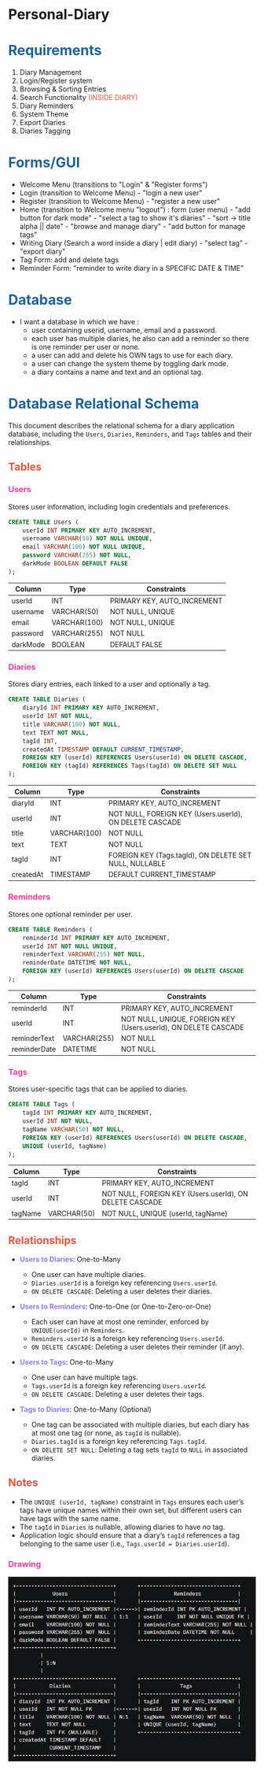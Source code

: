 # Personal-Diary


# <span style="color:rgb(32, 99, 155)">Requirements</span>

1. Diary Management
2. Login/Register system
3. Browsing & Sorting Entries
4. Search Functionality <span style="color:rgb(237, 85, 59)">(INSIDE DIARY)</span>
5. Diary Reminders
6. System Theme
7. Export Diaries
8. Diaries Tagging

# <span style="color:rgb(32, 99, 155)">Forms/GUI</span>

- Welcome Menu (transitions to "Login" & "Register forms")
- Login (transition to Welcome Menu) - "login a new user"
- Register (transition to Welcome Menu) - "register a new user"
- Home (transition to Welcome menu "logout") : form (user menu) - "add button for dark mode" - "select a tag to show it's diaries" - "sort -> title alpha || date" - "browse and manage diary" - "add button for manage tags"
- Writing Diary (Search a word inside a diary | edit diary) - "select tag" - "export diary"
- Tag Form: add and delete tags
- Reminder Form: "reminder to write diary in a SPECIFIC DATE & TIME"

# <span style="color:rgb(32, 99, 155)">Database</span> 

- I want a database in which we have :
	- user containing userid, username, email and a password.
	- each user has multiple diaries, he also can add a reminder so there is one reminder per user or none. 
	- a user can add and delete his OWN tags to use for each diary. 
	- a user can change the system theme by toggling dark mode.
	- a diary contains a name and text and an optional tag.


# <span style="color:rgb(32, 99, 155)">Database Relational Schema</span>

This document describes the relational schema for a diary application database, including the `Users`, `Diaries`, `Reminders`, and `Tags` tables and their relationships.

## <span style="color:rgb(237, 85, 59)">Tables</span>

### <span style="color:rgb(255, 61, 154)">Users</span>

Stores user information, including login credentials and preferences.

```sql
CREATE TABLE Users (
    userId INT PRIMARY KEY AUTO_INCREMENT,
    username VARCHAR(50) NOT NULL UNIQUE,
    email VARCHAR(100) NOT NULL UNIQUE,
    password VARCHAR(255) NOT NULL,
    darkMode BOOLEAN DEFAULT FALSE
);
```

|Column|Type|Constraints|
|---|---|---|
|userId|INT|PRIMARY KEY, AUTO_INCREMENT|
|username|VARCHAR(50)|NOT NULL, UNIQUE|
|email|VARCHAR(100)|NOT NULL, UNIQUE|
|password|VARCHAR(255)|NOT NULL|
|darkMode|BOOLEAN|DEFAULT FALSE|

### <span style="color:rgb(255, 61, 154)">Diaries</span>

Stores diary entries, each linked to a user and optionally a tag.

```sql
CREATE TABLE Diaries (
    diaryId INT PRIMARY KEY AUTO_INCREMENT,
    userId INT NOT NULL,
    title VARCHAR(100) NOT NULL,
    text TEXT NOT NULL,
    tagId INT,
    createdAt TIMESTAMP DEFAULT CURRENT_TIMESTAMP,
    FOREIGN KEY (userId) REFERENCES Users(userId) ON DELETE CASCADE,
    FOREIGN KEY (tagId) REFERENCES Tags(tagId) ON DELETE SET NULL
);
```

| Column    | Type         | Constraints                                             |
| --------- | ------------ | ------------------------------------------------------- |
| diaryId   | INT          | PRIMARY KEY, AUTO_INCREMENT                             |
| userId    | INT          | NOT NULL, FOREIGN KEY (Users.userId), ON DELETE CASCADE |
| title     | VARCHAR(100) | NOT NULL                                                |
| text      | TEXT         | NOT NULL                                                |
| tagId     | INT          | FOREIGN KEY (Tags.tagId), ON DELETE SET NULL, NULLABLE  |
| createdAt | TIMESTAMP    | DEFAULT CURRENT_TIMESTAMP                               |

### <span style="color:rgb(255, 61, 154)">Reminders</span>

Stores one optional reminder per user.

```sql
CREATE TABLE Reminders (
    reminderId INT PRIMARY KEY AUTO_INCREMENT,
    userId INT NOT NULL UNIQUE,
    reminderText VARCHAR(255) NOT NULL,
    reminderDate DATETIME NOT NULL,
    FOREIGN KEY (userId) REFERENCES Users(userId) ON DELETE CASCADE
);
```

|Column|Type|Constraints|
|---|---|---|
|reminderId|INT|PRIMARY KEY, AUTO_INCREMENT|
|userId|INT|NOT NULL, UNIQUE, FOREIGN KEY (Users.userId), ON DELETE CASCADE|
|reminderText|VARCHAR(255)|NOT NULL|
|reminderDate|DATETIME|NOT NULL|

### <span style="color:rgb(255, 61, 154)">Tags</span>

Stores user-specific tags that can be applied to diaries.

```sql
CREATE TABLE Tags (
    tagId INT PRIMARY KEY AUTO_INCREMENT,
    userId INT NOT NULL,
    tagName VARCHAR(50) NOT NULL,
    FOREIGN KEY (userId) REFERENCES Users(userId) ON DELETE CASCADE,
    UNIQUE (userId, tagName)
);
```

|Column|Type|Constraints|
|---|---|---|
|tagId|INT|PRIMARY KEY, AUTO_INCREMENT|
|userId|INT|NOT NULL, FOREIGN KEY (Users.userId), ON DELETE CASCADE|
|tagName|VARCHAR(50)|NOT NULL, UNIQUE (userId, tagName)|

## <span style="color:rgb(237, 85, 59)">Relationships</span>

- **<span style="color:rgb(147, 122, 255)">Users to Diaries</span>**: One-to-Many
    
    - One user can have multiple diaries.
    - `Diaries.userId` is a foreign key referencing `Users.userId`.
    - `ON DELETE CASCADE`: Deleting a user deletes their diaries.
- **<span style="color:rgb(147, 122, 255)">Users to Reminders</span>**: One-to-One (or One-to-Zero-or-One)
    
    - Each user can have at most one reminder, enforced by `UNIQUE(userId)` in `Reminders`.
    - `Reminders.userId` is a foreign key referencing `Users.userId`.
    - `ON DELETE CASCADE`: Deleting a user deletes their reminder (if any).
- **<span style="color:rgb(147, 122, 255)">Users to Tags</span>**: One-to-Many
    
    - One user can have multiple tags.
    - `Tags.userId` is a foreign key referencing `Users.userId`.
    - `ON DELETE CASCADE`: Deleting a user deletes their tags.
- **<span style="color:rgb(147, 122, 255)">Tags to Diaries</span>**: One-to-Many (Optional)
    
    - One tag can be associated with multiple diaries, but each diary has at most one tag (or none, as `tagId` is nullable).
    - `Diaries.tagId` is a foreign key referencing `Tags.tagId`.
    - `ON DELETE SET NULL`: Deleting a tag sets `tagId` to `NULL` in associated diaries.

## <span style="color:rgb(237, 85, 59)">Notes</span>

- The `UNIQUE (userId, tagName)` constraint in `Tags` ensures each user’s tags have unique names within their own set, but different users can have tags with the same name.
- The `tagId` in `Diaries` is nullable, allowing diaries to have no tag.
- Application logic should ensure that a diary’s `tagId` references a tag belonging to the same user (i.e., `Tags.userId = Diaries.userId`).

### <span style="color:rgb(255, 61, 154)">Drawing</span>

![alt text](image.png)